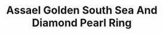 ---
title: Assael Golden South Sea And Diamond Pearl Ring
description: |
  Natural Color Golden South Sea Cultured Pearl highlighted by Rose Cut Diamonds.
specs: |
  Golden South Sea Pearl ring, 13.9 x 14.5mm, set in 18K White gold, with 130 Diamonds, 4.01 ctw.
images:
  - assael-golden-south-sea-and-diamond-pearl-ring.jpg
category: Classic Assael
tags:
  - rings
---